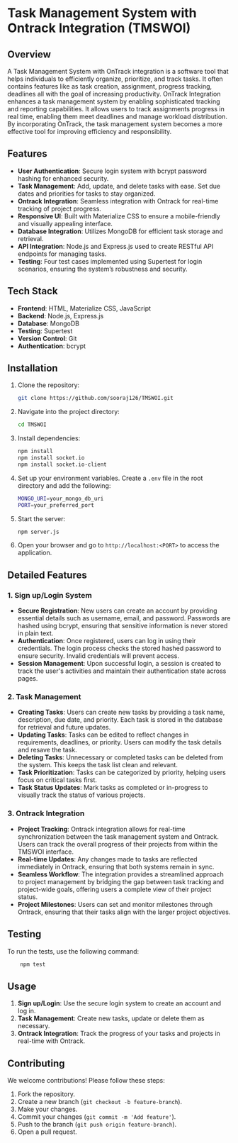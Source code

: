 # Task Management System with Ontrack Integration (TMSWOI)

## Overview

A Task Management System with OnTrack integration is a software tool that helps individuals to efficiently organize, prioritize, and track tasks. It often contains features like as task creation, assignment, progress tracking, deadlines all with the goal of increasing productivity. OnTrack Integration enhances a task management system by enabling sophisticated tracking and reporting capabilities. It allows users to track assignments progress in real time, enabling them meet deadlines and manage workload distribution. By incorporating OnTrack, the task management system becomes a more effective tool for improving efficiency and responsibility.

## Features

- **User Authentication**: Secure login system with bcrypt password hashing for enhanced security.
- **Task Management**: Add, update, and delete tasks with ease. Set due dates and priorities for tasks to stay organized.
- **Ontrack Integration**: Seamless integration with Ontrack for real-time tracking of project progress.
- **Responsive UI**: Built with Materialize CSS to ensure a mobile-friendly and visually appealing interface.
- **Database Integration**: Utilizes MongoDB for efficient task storage and retrieval.
- **API Integration**: Node.js and Express.js used to create RESTful API endpoints for managing tasks.
- **Testing**: Four test cases implemented using Supertest for login scenarios, ensuring the system’s robustness and security.

## Tech Stack

- **Frontend**: HTML, Materialize CSS, JavaScript
- **Backend**: Node.js, Express.js
- **Database**: MongoDB
- **Testing**: Supertest
- **Version Control**: Git
- **Authentication**: bcrypt

## Installation

1. Clone the repository:
   ```bash
   git clone https://github.com/sooraj126/TMSWOI.git
   ```

2. Navigate into the project directory:
   ```bash
   cd TMSWOI
   ```

3. Install dependencies:
   ```bash
   npm install
   npm install socket.io
   npm install socket.io-client
   ```

4. Set up your environment variables. Create a `.env` file in the root directory and add the following:
   ```bash
   MONGO_URI=your_mongo_db_uri
   PORT=your_preferred_port
   ```

5. Start the server:
   ```bash
   npm server.js
   ```

6. Open your browser and go to `http://localhost:<PORT>` to access the application.

## Detailed Features

### 1. **Sign up/Login System**
   - **Secure Registration**: New users can create an account by providing essential details such as username, email, and password. Passwords are hashed using bcrypt, ensuring that sensitive information is never stored in plain text.
   - **Authentication**: Once registered, users can log in using their credentials. The login process checks the stored hashed password to ensure security. Invalid credentials will prevent access.
   - **Session Management**: Upon successful login, a session is created to track the user's activities and maintain their authentication state across pages.

### 2. **Task Management**
   - **Creating Tasks**: Users can create new tasks by providing a task name, description, due date, and priority. Each task is stored in the database for retrieval and future updates.
   - **Updating Tasks**: Tasks can be edited to reflect changes in requirements, deadlines, or priority. Users can modify the task details and resave the task.
   - **Deleting Tasks**: Unnecessary or completed tasks can be deleted from the system. This keeps the task list clean and relevant.
   - **Task Prioritization**: Tasks can be categorized by priority, helping users focus on critical tasks first.
   - **Task Status Updates**: Mark tasks as completed or in-progress to visually track the status of various projects.

### 3. **Ontrack Integration**
   - **Project Tracking**: Ontrack integration allows for real-time synchronization between the task management system and Ontrack. Users can track the overall progress of their projects from within the TMSWOI interface.
   - **Real-time Updates**: Any changes made to tasks are reflected immediately in Ontrack, ensuring that both systems remain in sync.
   - **Seamless Workflow**: The integration provides a streamlined approach to project management by bridging the gap between task tracking and project-wide goals, offering users a complete view of their project status.
   - **Project Milestones**: Users can set and monitor milestones through Ontrack, ensuring that their tasks align with the larger project objectives.

## Testing

To run the tests, use the following command:
```bash
	npm test
```

## Usage

1. **Sign up/Login**: Use the secure login system to create an account and log in.
2. **Task Management**: Create new tasks, update or delete them as necessary.
3. **Ontrack Integration**: Track the progress of your tasks and projects in real-time with Ontrack.

## Contributing

We welcome contributions! Please follow these steps:

1. Fork the repository.
2. Create a new branch (`git checkout -b feature-branch`).
3. Make your changes.
4. Commit your changes (`git commit -m 'Add feature'`).
5. Push to the branch (`git push origin feature-branch`).
6. Open a pull request.
